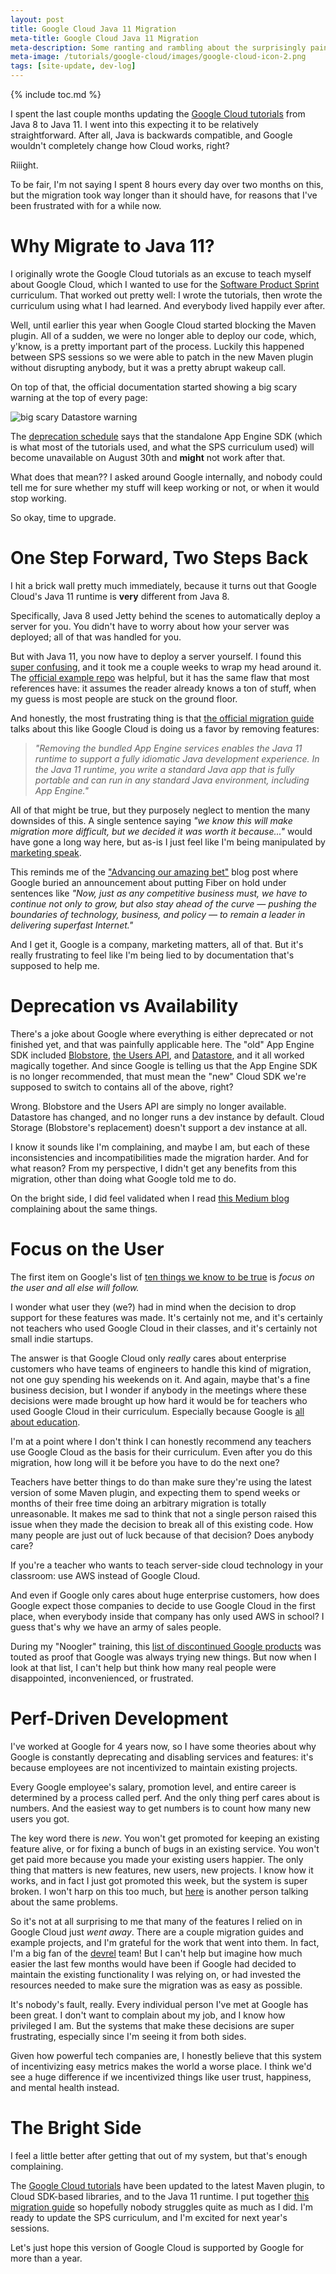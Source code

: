 ```yaml
---
layout: post
title: Google Cloud Java 11 Migration
meta-title: Google Cloud Java 11 Migration
meta-description: Some ranting and rambling about the surprisingly painful Google Cloud Java 11 migration.
meta-image: /tutorials/google-cloud/images/google-cloud-icon-2.png
tags: [site-update, dev-log]
---
```


{% include toc.md %}

I spent the last couple months updating the [Google Cloud tutorials](/tutorials/google-cloud) from Java 8 to Java 11. I went into this expecting it to be relatively straightforward. After all, Java is backwards compatible, and Google wouldn't completely change how Cloud works, right?

Riiight.

To be fair, I'm not saying I spent 8 hours every day over two months on this, but the migration took way longer than it should have, for reasons that I've been frustrated with for a while now.

# Why Migrate to Java 11?

I originally wrote the Google Cloud tutorials as an excuse to teach myself about Google Cloud, which I wanted to use for the [Software Product Sprint](https://buildyourfuture.withgoogle.com/programs/softwareproductsprint/) curriculum. That worked out pretty well: I wrote the tutorials, then wrote the curriculum using what I had learned. And everybody lived happily ever after.

Well, until earlier this year when Google Cloud started blocking the Maven plugin. All of a sudden, we were no longer able to deploy our code, which, y'know, is a pretty important part of the process. Luckily this happened between SPS sessions so we were able to patch in the new Maven plugin without disrupting anybody, but it was a pretty abrupt wakeup call.

On top of that, the official documentation started showing a big scary warning at the top of every page:

![big scary Datastore warning](/blog/images/google-cloud-java-11/datastore-warning.png)

The [deprecation schedule](https://cloud.google.com/appengine/docs/standard/java/sdk-gcloud-migration) says that the standalone App Engine SDK (which is what most of the tutorials used, and what the SPS curriculum used) will become unavailable on August 30th and **might** not work after that.

What does that mean?? I asked around Google internally, and nobody could tell me for sure whether my stuff will keep working or not, or when it would stop working.

So okay, time to upgrade.

# One Step Forward, Two Steps Back

I hit a brick wall pretty much immediately, because it turns out that Google Cloud's Java 11 runtime is **very** different from Java 8.

Specifically, Java 8 used Jetty behind the scenes to automatically deploy a server for you. You didn't have to worry about how your server was deployed; all of that was handled for you.

But with Java 11, you now have to deploy a server yourself. I found this [super confusing](https://stackoverflow.com/questions/63333073/app-engine-java-11-could-not-find-or-load-main-class-on-live-server), and it took me a couple weeks to wrap my head around it. The [official example repo](https://github.com/GoogleCloudPlatform/java-docs-samples/tree/master/appengine-java11/appengine-simple-jetty-main) was helpful, but it has the same flaw that most references have: it assumes the reader already knows a ton of stuff, when my guess is most people are stuck on the ground floor.

And honestly, the most frustrating thing is that [the official migration guide](https://cloud.google.com/appengine/docs/standard/java11/java-differences) talks about this like Google Cloud is doing us a favor by removing features:

> *"Removing the bundled App Engine services enables the Java 11 runtime to support a fully idiomatic Java development experience. In the Java 11 runtime, you write a standard Java app that is fully portable and can run in any standard Java environment, including App Engine."*

All of that might be true, but they purposely neglect to mention the many downsides of this. A single sentence saying *"we know this will make migration more difficult, but we decided it was worth it because..."* would have gone a long way here, but as-is I just feel like I'm being manipulated by [marketing speak](https://en.wikipedia.org/wiki/Corporate_jargon).

This reminds me of the ["Advancing our amazing bet"](https://fiber.google.com/blog/2016/advancing-our-amazing-bet/) blog post where Google buried an announcement about putting Fiber on hold under sentences like *"Now, just as any competitive business must, we have to continue not only to grow, but also stay ahead of the curve — pushing the boundaries of technology, business, and policy — to remain a leader in delivering superfast Internet."*

And I get it, Google is a company, marketing matters, all of that. But it's really frustrating to feel like I'm being lied to by documentation that's supposed to help me.

# Deprecation vs Availability

There's a joke about Google where everything is either deprecated or not finished yet, and that was painfully applicable here. The "old" App Engine SDK included [Blobstore](/tutorials/google-cloud/java-8/blobstore), [the Users API](/tutorials/google-cloud/java-8/authentication), and [Datastore](/tutorials/google-cloud/java-8/datastore), and it all worked magically together. And since Google is telling us that the App Engine SDK is no longer recommended, that must mean the "new" Cloud SDK we're supposed to switch to contains all of the above, right?

Wrong. Blobstore and the Users API are simply no longer available. Datastore has changed, and no longer runs a dev instance by default. Cloud Storage (Blobstore's replacement) doesn't support a dev instance at all.

I know it sounds like I'm complaining, and maybe I am, but each of these inconsistencies and incompatibilities made the migration harder. And for what reason? From my perspective, I didn't get any benefits from this migration, other than doing what Google told me to do.

On the bright side, I did feel validated when I read [this Medium blog](https://medium.com/@steve.yegge/dear-google-cloud-your-deprecation-policy-is-killing-you-ee7525dc05dc) complaining about the same things.

# Focus on the User

The first item on Google's list of [ten things we know to be true](https://www.google.com/about/philosophy.html) is *focus on the user and all else will follow.*

I wonder what user they (we?) had in mind when the decision to drop support for these features was made. It's certainly not me, and it's certainly not teachers who used Google Cloud in their classes, and it's certainly not small indie startups.

The answer is that Google Cloud only *really* cares about enterprise customers who have teams of engineers to handle this kind of migration, not one guy spending his weekends on it. And again, maybe that's a fine business decision, but I wonder if anybody in the meetings where these decisions were made brought up how hard it would be for teachers who used Google Cloud in their curriculum. Especially because Google is [all about education](https://edu.google.com).

I'm at a point where I don't think I can honestly recommend any teachers use Google Cloud as the basis for their curriculum. Even after you do this migration, how long will it be before you have to do the next one?

Teachers have better things to do than make sure they're using the latest version of some Maven plugin, and expecting them to spend weeks or months of their free time doing an arbitrary migration is totally unreasonable. It makes me sad to think that not a single person raised this issue when they made the decision to break all of this existing code. How many people are just out of luck because of that decision? Does anybody care?

If you're a teacher who wants to teach server-side cloud technology in your classroom: use AWS instead of Google Cloud.

And even if Google only cares about huge enterprise customers, how does Google expect those companies to decide to use Google Cloud in the first place, when everybody inside that company has only used AWS in school? I guess that's why we have an army of sales people.

During my "Noogler" training, this [list of discontinued Google products](https://en.wikipedia.org/wiki/List_of_Google_products#Discontinued_products_and_services) was touted as proof that Google was always trying new things. But now when I look at that list, I can't help but think how many real people were disappointed, inconvenienced, or frustrated.

# Perf-Driven Development

I've worked at Google for 4 years now, so I have some theories about why Google is constantly deprecating and disabling services and features: it's because employees are not incentivized to maintain existing projects.

Every Google employee's salary, promotion level, and entire career is determined by a process called perf. And the only thing perf cares about is numbers. And the easiest way to get numbers is to count how many new users you got.

The key word there is *new*. You won't get promoted for keeping an existing feature alive, or for fixing a bunch of bugs in an existing service. You won't get paid more because you made your existing users happier. The only thing that matters is new features, new users, new projects. I know how it works, and in fact I just got promoted this week, but the system is super broken. I won't harp on this too much, but [here](https://mtlynch.io/why-i-quit-google/) is another person talking about the same problems.

So it's not at all surprising to me that many of the features I relied on in Google Cloud just *went away*. There are a couple migration guides and example projects, and I'm grateful for the work that went into them. In fact, I'm a big fan of the [devrel](https://www.google.com/intl/tr/about/careers/teams/client-facing/dev-rel/) team! But I can't help but imagine how much easier the last few months would have been if Google had decided to maintain the existing functionality I was relying on, or had invested the resources needed to make sure the migration was as easy as possible.

It's nobody's fault, really. Every individual person I've met at Google has been great. I don't want to complain about my job, and I know how privileged I am. But the systems that make these decisions are super frustrating, especially since I'm seeing it from both sides.

Given how powerful tech companies are, I honestly believe that this system of incentivizing easy metrics makes the world a worse place. I think we'd see a huge difference if we incentivized things like user trust, happiness, and mental health instead.

# The Bright Side

I feel a little better after getting that out of my system, but that's enough complaining.

The [Google Cloud tutorials](/tutorials/google-cloud) have been updated to the latest Maven plugin, to Cloud SDK-based libraries, and to the Java 11 runtime. I put together [this migration guide](/tutorials/google-cloud/migrating-to-java-11) so hopefully nobody struggles quite as much as I did. I'm ready to update the SPS curriculum, and I'm excited for next year's sessions.

Let's just hope this version of Google Cloud is supported by Google for more than a year.